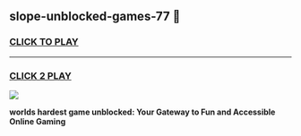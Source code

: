 
## slope-unblocked-games-77 👋
<h3>
<a href="https://premium.freeplayer.one?title=slope-unblocked-games-77&ref=14F">CLICK TO PLAY</a></h3>
<hr>

<h3>
<a href="https://premium.freeplayer.one?title=slope-unblocked-games-77&ref=14F">CLICK 2 PLAY</a>
  
</h3>

<a href="https://premium.freeplayer.one?title=slope-unblocked-games-77&ref=12F/"><img src="https://clearcache.store/games.png"></a>


**worlds hardest game unblocked: Your Gateway to Fun and Accessible Online Gaming**
